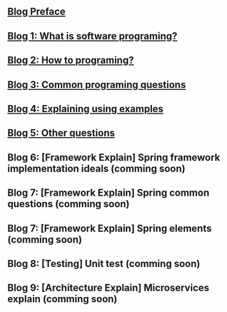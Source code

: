 ## [Blog Preface](./blogs/preface.md)

## [Blog 1: What is software programing?](./blogs/what-is-software-programing.md)

## [Blog 2: How to programing?](./blogs/how-to-programing.md)

## [Blog 3: Common programing questions](./blogs/common-programing-question.md)

## [Blog 4: Explaining using examples](./blogs/explaining-using-examples.md)

## [Blog 5: Other questions](./blogs/other-questions.md)

## Blog 6: [Framework Explain] Spring framework implementation ideals (comming soon)

## Blog 7: [Framework Explain] Spring common questions (comming soon)

## Blog 7: [Framework Explain] Spring elements (comming soon)

## Blog 8: [Testing] Unit test (comming soon)

## Blog 9: [Architecture Explain] Microservices explain (comming soon)
